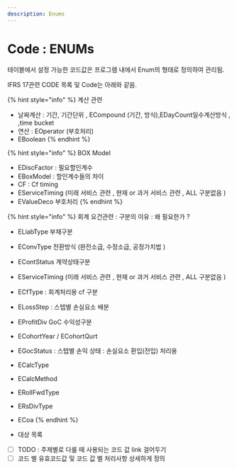 ```yaml
---
description: Enums
---
```


# Code : ENUMs

테이블에서 설정 가능한 코드값은 프로그램 내에서 Enum의 형태로 정의하여 관리됨.

IFRS 17관련 CODE 목록 및 Code는 아래와 같음.

{% hint style="info" %}
계산 관련

* 날짜계산 : 기간, 기간단위 , ECompound (기간, 방식),EDayCount일수계산방식 , ,time bucket
* 연산 : EOperator (부호처리)
* EBoolean
{% endhint %}

{% hint style="info" %}
BOX Model

* EDiscFactor : 필요할인계수&#x20;
* EBoxModel : 할인계수들의 차이&#x20;
* CF : Cf timing&#x20;
* EServiceTiming (미래 서비스 관련 , 현재 or 과거 서비스 관련 , ALL 구분없음 )
* EValueDeco 부호처리&#x20;
{% endhint %}

{% hint style="info" %}
회계 요건관련  : 구분의 이유 : 왜 필요한가 ?

* ELiabType 부채구분
* EConvType 전환방식 (완전소급, 수정소급, 공정가치법 )
* EContStatus 계약상태구분&#x20;
* EServiceTiming (미래 서비스 관련 , 현재 or 과거 서비스 관련 , ALL 구분없음 )
* ECfType : 회계처리용 cf 구분&#x20;
* ELossStep : 스텝별 손실요소 배분&#x20;
* EProfitDiv GoC 수익성구분&#x20;
* ECohortYear / ECohortQurt
* EGocStatus : 스텝별 손익 상태 : 손실요소 환입(전입) 처리용&#x20;
* ECalcType
* ECalcMethod
* ERollFwdType
* ERsDivType
* ECoa&#x20;
{% endhint %}

* 대상 목록



* [ ] TODO : 주제별로 다룰 때 사용되는 코드 값 link 걸어두기
* [ ] 코드 별 유효코드값 및 코드 값 별 처리사항  상세하게 정의&#x20;

&#x20;
